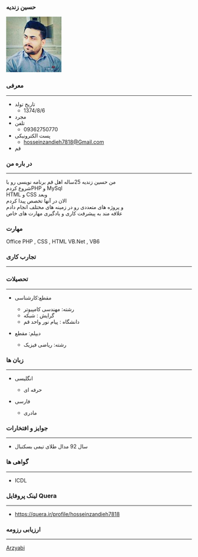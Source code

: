 
### حسين زندیه
<img src="123.png">



### معرفی

---

+ تاریخ تولد   
  - 1374/8/6
+  مجرد 
+  تلفن 
     - 09362750770
 +  پست الکترونیکی
      -  hosseinzandieh7818@Gmail.com
 +  قم 


### در باره من

---

من حسین زندیه 25ساله اهل قم برنامه نویسی رو با
<br>
شروع کردمPHP و MySql
<br>
HTML و CSS وبعد
<br> 
الان در آنها تخصص پیدا کردم
<br>
و پروژه های متعددی رو در زمینه های مختلف انجام دادم
<br>
 علاقه مند به پیشرفت کاری و یادگیری مهارت های خاص


### مهارت
Office
PHP , CSS , HTML
VB.Net , VB6


### تجارب کاری

---

 

### تحصیلات

---


  + مقطع:کارشناسی
    - رشته: مهندسی کامپیوتر
    - گرایش : شبکه
    - دانشگاه : پیام نور واحد قم
	
	
  + دیپلم: مقطع
    - رشته: ریاضی فیزیک
    

 
### زبان ها
    
---
    
  +  انگلیسی
     - حرفه ای
 
  + فارسی
    - مادری


### جوایز و افتخارات

---

  + سال 92 مدال طلای تیمی بسکتبال
   
 
 ### گواهی ها
 
---

   + ICDL
    
    
### لینک پروفایل Quera

---

   +  https://quera.ir/profile/hosseinzandieh7818
 
 
 
 ### ارزیابی رزومه

---

[Arzyabi](https://github.com/hosseinzandieh/hosseinzandieh.github.io/blob/master/assessment/HZ_CV_CheckList_AR_3983%20.pdf)

